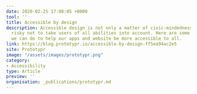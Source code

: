 ```yaml
---
date: 2020-02-25 17:08:05 +0000
tool: ''
title: Accessible by design
description: Accessible design is not only a matter of civic-mindedness. It is becoming
  risky not to take users of all abilities into account. Here are some simple things
  we can do to help our apps and website be more accessible to all.
link: https://blog.prototypr.io/accessible-by-design-ff5ea94ac2e5
site: Prototypr
image: "/assets/images/prototypr.png"
category:
- Accessibility
type: Article
preview: ''
organisation: _publications/prototypr.md
---
```

